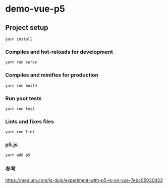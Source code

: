 # demo-vue-p5

## Project setup
```
yarn install
```

### Compiles and hot-reloads for development
```
yarn run serve
```

### Compiles and minifies for production
```
yarn run build
```

### Run your tests
```
yarn run test
```

### Lints and fixes files
```
yarn run lint
```

### p5.js

```
yarn add p5
```

### 参考

https://medium.com/js-dojo/experiment-with-p5-js-on-vue-7ebc05030d33